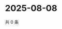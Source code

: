 # 2025-08-08

共 0 条

<!-- BEGIN ZHIHUVIDEO -->
<!-- 最后更新时间 Fri Aug 08 2025 14:20:09 GMT+0800 (China Standard Time) -->

<!-- END ZHIHUVIDEO -->
